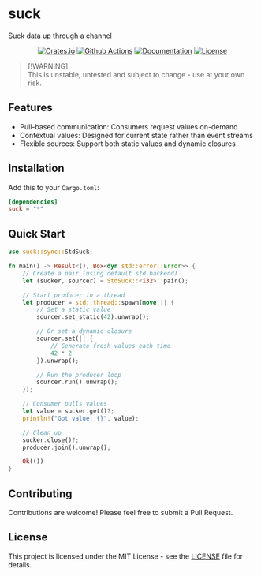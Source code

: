 # suck

Suck data up through a channel

<div align="center">

[![Crates.io](https://img.shields.io/crates/v/suck.svg)](https://crates.io/crates/suck)
[![Github Actions](https://img.shields.io/github/actions/workflow/status/callumio/suck/ci.yml?branch=main)](https://github.com/callumio/suck/actions?workflow=ci)
[![Documentation](https://docs.rs/suck/badge.svg)](https://docs.rs/suck)
[![License](https://img.shields.io/badge/license-MIT-blue.svg)](LICENSE)

</div>

> [!WARNING]\
> This is unstable, untested and subject to change - use at your own risk.

## Features

- Pull-based communication: Consumers request values on-demand
- Contextual values: Designed for current state rather than event streams
- Flexible sources: Support both static values and dynamic closures

## Installation

Add this to your `Cargo.toml`:

```toml
[dependencies]
suck = "*"
```

## Quick Start

```rust
use suck::sync::StdSuck;

fn main() -> Result<(), Box<dyn std::error::Error>> {
    // Create a pair (using default std backend)
    let (sucker, sourcer) = StdSuck::<i32>::pair();

    // Start producer in a thread
    let producer = std::thread::spawn(move || {
        // Set a static value
        sourcer.set_static(42).unwrap();

        // Or set a dynamic closure
        sourcer.set(|| {
            // Generate fresh values each time
            42 * 2
        }).unwrap();

        // Run the producer loop
        sourcer.run().unwrap();
    });

    // Consumer pulls values
    let value = sucker.get()?;
    println!("Got value: {}", value);

    // Clean up
    sucker.close()?;
    producer.join().unwrap();

    Ok(())
}
```

## Contributing

Contributions are welcome! Please feel free to submit a Pull Request.

## License

This project is licensed under the MIT License - see the [LICENSE](LICENSE) file
for details.
